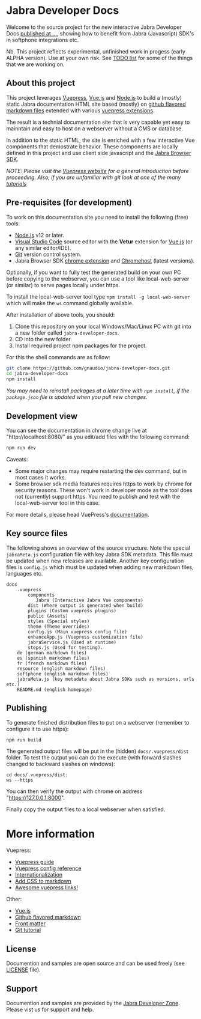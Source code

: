 # Jabra Developer Docs

Welcome to the source project for the new interactive Jabra Developer Docs [published at ...](), showing how to benefit from Jabra (Javascript) SDK's in softphone integrations etc.

Nb. This project reflects experimental, unfinished work in progess (early ALPHA version). Use at your own risk. See [TODO list](TODO.md) for some of the things that we are working on.

## About this project

This project leverages [Vuepress](https://vuepress.vuejs.org/), [Vue.js](https://vuejs.org/) and [Node.js](https://nodejs.org/en/) to build a (mostly) static Jabra documentation HTML site based (mostly) on [github flavored markdown files](https://guides.github.com/features/mastering-markdown/) extended with various [vuepress extensions](https://v1.vuepress.vuejs.org/guide/markdown.html). 

The result is a technial documentation site that is very capable yet easy to mainntain and easy to host on a webserver without a CMS or database.

In addition to the static HTML, the site is enriched with a few interactive Vue components that demostrate behavior. These components are locally defined in this project and use client side javascript and the [Jabra Browser SDK](https://github.com/gnaudio/jabra-browser-integration).

*NOTE: Please visit the [Vuepress website](https://vuepress.vuejs.org/) for a general introduction before proceeding. Also, if you are unfamiliar with git look at one of the many [tutorials](https://git-scm.com/docs/gittutorial)*

## Pre-requisites (for development)

To work on this documentation site you need to install the following (free) tools:
* [Node.js](https://nodejs.org/en/download/) v12 or later.
* [Visual Studio Code](https://code.visualstudio.com/) source editor with the **Vetur** extension for [Vue.js](https://vuejs.org/) (or any similar editor/IDE).
* [Git](https://git-scm.com/) version control system.
* Jabra Browser SDK [chrome extension](https://chrome.google.com/webstore/detail/jabra-browser-integration/okpeabepajdgiepelmhkfhkjlhhmofma) and [Chromehost](https://github.com/gnaudio/jabra-browser-integration#native-chromehost-downloads) (latest versions).

Optionally, if you want to fully test the generated build on your own PC before copying to the webserver, you can use a tool like local-web-server (or similar) to serve pages locally under https.

To install the local-web-server tool type ```npm install -g local-web-server``` which will make the ```ws``` command globally available.

After installation of above tools, you should:

1) Clone this repository on your local Windows/Mac/Linux PC with git into a new folder called ```jabra-developer-docs```.
2) CD into the new folder.
3) Install required project npm packages for the project.

For this the shell commands are as follow:
```bash
git clone https://github.com/gnaudio/jabra-developer-docs.git
cd jabra-developer-docs
npm install
```

*You may need to reinstall packages at a later time with ```npm install```, if the ```package.json``` file is updated when you pull new changes.* 

## Development view

You can see the documentation in chrome change live at "http://localhost:8080/" as you edit/add files with the following command:

```bash
npm run dev
```

Caveats:
* Some major changes may require restarting the dev command, but in most cases it works.
* Some browser sdk media features requires https to work by chrome for security reasons. These won't work in developer mode as the tool does not (currently) support https. You need to publish and test with the local-web-server tool in this case.

For more details, please head VuePress's [documentation](https://vuepress.vuejs.org/).

## Key source files

The following shows an overview of the source structure. Note the special  ```jabraMeta.js``` configuration file with key Jabra SDK metadata. This file must be updated when new releases are available. Another key configuration files is ```config.js``` which must be updated when adding new markdown files, languages etc.

```
docs
    .vuepress
        components
           Jabra (Interactive Jabra Vue components)
        dist (Where output is generated when build)
        plugins (Custom vuepress plugins)
        public (Assets)
        styles (Special styles)
        theme (Theme overrides)
        config.js (Main vuepress config file)
        enhanceApp.js (Vuepress customization file)
        jabraService.js (Used at runtime)
        steps.js (Used for testing).
    de (german markdown files)
    es (spanish markdown files)
    fr (french markdown files)
    resource (english markdown files)
    softphone (english markdown files)
    jabraMeta.js (key metadata about Jabra SDKs such as versions, urls etc.)
    README.md (english homepage)
```

## Publishing

To generate finished distribution files to put on a webserver (remember to configure it to use https):

```bash
npm run build
```

The generated output files will be put in the (hidden) ```docs/.vuepress/dist``` folder. To test the output you can do the execute (with forward slashes changed to backward slashes on windows):

```
cd docs/.vuepress/dist:
ws --https
```

You can then verify the output with chrome on address "https://127.0.0.1:8000".

Finally copy the output files to a local webserver when satisfied.

# More information

Vuepress:
* [Vuepress guide](https://v1.vuepress.vuejs.org/guide/)
* [Vuepress config reference](hhttps://v1.vuepress.vuejs.org/config/)
* [Internationalization](https://v1.vuepress.vuejs.org/guide/i18n.html)
* [Add CSS to markdown](https://www.marcomark.net/code/vuepress/markdown-classes.html)
* [Awesome vuepress links!](https://github.com/vuepressjs/awesome-vuepress)

Other:
* [Vue.js](https://vuejs.org/)
* [Github flavored markdown](https://guides.github.com/features/mastering-markdown/)
* [Front matter](https://jekyllrb.com/docs/front-matter/)
* [Git tutorial](https://git-scm.com/docs/gittutorial)

## License 
Documention and samples are open source and can be used freely (see [LICENSE](LICENSE.md) file).

## Support
Documention and samples are provided by the [Jabra Developer Zone](https://developer.jabra.com). Please vist us for support and help.
